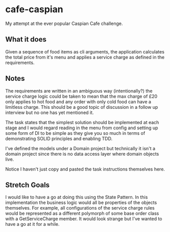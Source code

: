 # cafe-caspian
My attempt at the ever popular Caspian Cafe challenge.

## What it does
Given a sequence of food items as cli arguments, the application calculates the 
total price from it's menu and applies a service charge as defined in the requirements.

## Notes
The requirements are written in an ambiguous way (intentionally?) the service charge
logic could be taken to mean that the max charge of £20 only applies to hot food and
any order with only cold food can have a limitless charge.  This should be a good 
topic of discussion in a follow up interview but no one has yet mentioned it.

The task states that the simplest solution should be implemented at each stage and I 
would regard reading in the menu from config and setting up some form of DI to be simple
as they give you so much in terms of demonstrating SOLID principles and enabling TDD.

I've defined the models under a Domain project but technically it isn't a domain project
since there is no data access layer where domain objects live.

Notice I haven't just copy and pasted the task instructions themselves here.

## Stretch Goals
I would like to have a go at doing this using the State Pattern.  In this implementation
the business logic would all be properties of the objects themselves.  For example, all 
configurations of the service charge rules would be represented as a different polymorph 
of some base order class with a GetServiceCharge member.  It would look strange but I've 
wanted to have a go at it for a while. 


